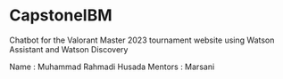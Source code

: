 # CapstoneIBM
Chatbot for the Valorant Master 2023 tournament website using Watson Assistant and Watson Discovery

Name : Muhammad Rahmadi Husada
Mentors : Marsani

